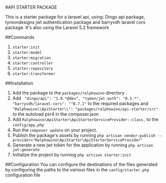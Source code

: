 #API STARTER PACKAGE

This is a starter package for a laravel api, using: Dingo api package, tymondesigns jwt authentication package and barryvdh laravel cors package. It's also using the Laravel 5.2 framework

##Commands
1. `starter:init`
2. `starter:model`
3. `starter:migration`
4. `starter:controller`
5. `starter:repository`
6. `starter:transformer`

##Installation
1. Add the package to the `packages/ralphowino` directory .
2. Add `
        "dingo/api": "1.0.*@dev",
        "tymon/jwt-auth": "0.5.*",
        "barryvdh/laravel-cors": "^0.7.1"` to the required packages and `"Ralphowino\\ApiStarter\\": "packages/ralphowino/api-starter/src"` 
        to the autoload psr4 in the composer.json 
3. Add `Ralphowino\ApiStarter\ApiStarterServiceProvider::class,` to the `config/app.php`
4. Run the `composer update` on your project.
5. Publish the package's assets by running `php artisan vendor:publish --provider="Ralphowino\ApiStarter\ApiStarterServiceProvider"`
6. Generate a new jwt token for the application by running `php artisan jwt:generate`
7. Initialize the project by running `php artisan starter:init`

##Configuration
You can configure the destinations of the files generated by configuring the paths to the various files in the `config/starter.php` configuration file